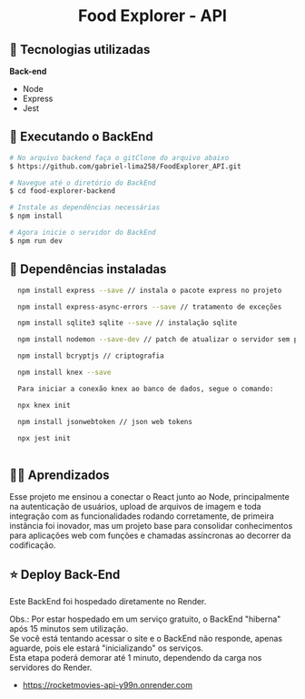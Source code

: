 <h1 align="center">Food Explorer - API</h1>

## 🚀 Tecnologias utilizadas

**Back-end** 
- Node
- Express
- Jest


## 🚧 Executando o BackEnd
```bash
# No arquivo backend faça o gitClone do arquivo abaixo
$ https://github.com/gabriel-lima258/FoodExplorer_API.git

# Navegue até o diretório do BackEnd
$ cd food-explorer-backend

# Instale as dependências necessárias
$ npm install

# Agora inicie o servidor do BackEnd
$ npm run dev
```


## :construction: Dependências instaladas

```bash
  npm install express --save // instala o pacote express no projeto

  npm install express-async-errors --save // tratamento de exceções

  npm install sqlite3 sqlite --save // instalação sqlite

  npm install nodemon --save-dev // patch de atualizar o servidor sem precisar pausar

  npm install bcryptjs // criptografia

  npm install knex --save

  Para iniciar a conexão knex ao banco de dados, segue o comando:

  npx knex init

  npm install jsonwebtoken // json web tokens

  npx jest init
  
```
 
## 🧑‍💻 Aprendizados

Esse projeto me ensinou a conectar o React junto ao Node, principalmente na autenticação de usuários, upload de arquivos de imagem e toda integração com as funcionalidades rodando corretamente, de primeira instância foi inovador, mas um projeto base para consolidar conhecimentos para aplicações web com funções e chamadas assíncronas ao decorrer da codificação.

## :star: Deploy Back-End

Este BackEnd foi hospedado diretamente no Render.

Obs.: Por estar hospedado em um serviço gratuito, o BackEnd "hiberna" após 15 minutos sem utilização.
<br>
Se você está tentando acessar o site e o BackEnd não responde, apenas aguarde, pois ele estará "inicializando" os serviços.
<br>
Esta etapa poderá demorar até 1 minuto, dependendo da carga nos servidores do Render.

- https://rocketmovies-api-y99n.onrender.com
